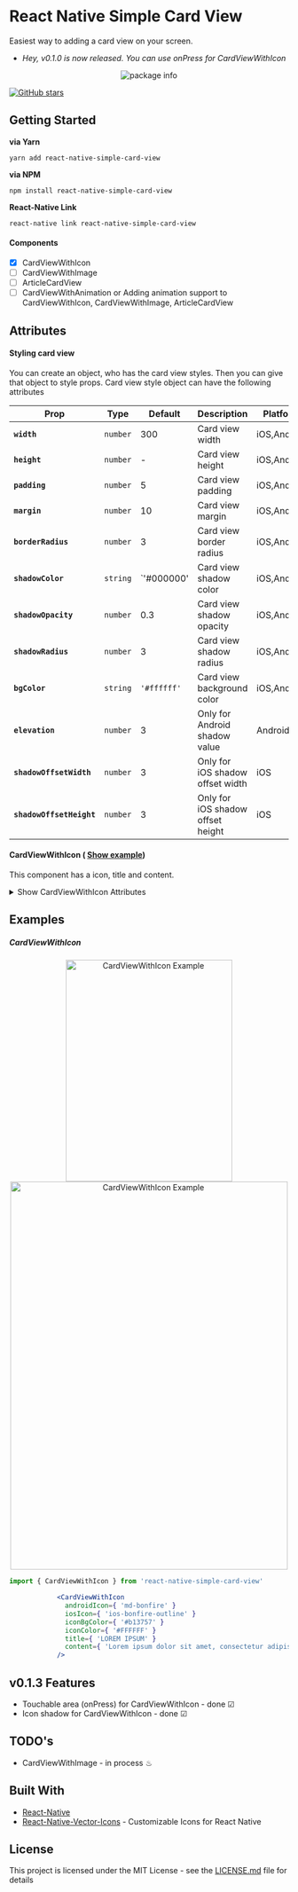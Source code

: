 # React Native Simple Card View

Easiest way to adding a card view on your screen.

- *Hey, v0.1.0 is now released. You can use onPress for CardViewWithIcon*

<p align="center"><img src="https://nodei.co/npm/react-native-simple-card-view.png?downloads=true&downloadRank=true&stars=true" alt="package info" /></p>

[![GitHub stars](https://img.shields.io/github/stars/talut/react-native-simple-card-view.svg?style=social&label=Stars&style=flat-square)](https://github.com/talut/react-native-simple-card-view)

## Getting Started

**via Yarn**

```
yarn add react-native-simple-card-view
```

**via NPM**

```
npm install react-native-simple-card-view
```

**React-Native Link**

```
react-native link react-native-simple-card-view
```

#### Components

- [x] CardViewWithIcon
- [ ] CardViewWithImage
- [ ] ArticleCardView
- [ ] CardViewWithAnimation or Adding animation support to CardViewWithIcon, CardViewWithImage, ArticleCardView

## Attributes

#### Styling card view

You can create an object, who has the card view styles.
Then you can give that object to style props. Card view style object can have the following attributes

| Prop | Type | Default | Description | Platform |
|---|---|---|---|---|
|**`width`**|`number`| 300 | Card view width |iOS,Android|
|**`height`**|`number`| - | Card view height |iOS,Android|
|**`padding`**|`number`| 5 | Card view padding |iOS,Android|
|**`margin`**|`number`| 10 | Card view margin |iOS,Android|
|**`borderRadius`**|`number`| 3 | Card view border radius|iOS,Android|
|**`shadowColor`**|`string`| `'#000000' | Card view shadow color |iOS,Android|
|**`shadowOpacity`**|`number`| 0.3 | Card view shadow opacity |iOS,Android|
|**`shadowRadius`**|`number`| 3 | Card view shadow radius |iOS,Android|
|**`bgColor`**|`string`| `'#ffffff'` | Card view background color |iOS,Android|
|**`elevation`**|`number`| 3 | Only for Android shadow value  |Android|
|**`shadowOffsetWidth`**|`number`| 3 | Only for iOS shadow offset width  |iOS|
|**`shadowOffsetHeight`**|`number`| 3 | Only for iOS shadow offset height  |iOS|

#### CardViewWithIcon ( [Show example](#cardviewwithicon))

This component has a icon, title and content.

<details>
  <summary>Show CardViewWithIcon Attributes</summary>

  | Prop | Type | Default | Description | Platform |
  |---|---|---|---|---|
  |**`iosIcon`**|`string`| ios-bonfire-outline | Card view icon name, icon list : [ionicons](https://ionicframework.com/docs/ionicons/) |iOS|
  |**`androidIcon`**|`string`| md-bonfire | Card view icon name, icon list : [ionicons](https://ionicframework.com/docs/ionicons/) |Android|
  |**`iconColor`**|`string`| `#FFFFFF` | Icon color - (hex, rgba, rgb) |iOS,Android|
  |**`withBorder`**|`boolean`| false | Add a border to icon |iOS,Android|
  |**`roundedIconBg`**|`boolean`| true | For making rounded background  |iOS,Android|
  |**`borderColor`**|`string`| - | Icon border color - (hex, rgba, rgb) |iOS,Android|
  |**`borderWidth`**|`number`| - | Icon border width |iOS,Android|
  |**`withBackground`**|`boolean`| true | Set background color for icon|iOS,Android|
  |**`iconBgColor`**|`string`| `#5E35B1` | Icon background color - (hex, rgba, rgb)|iOS,Android|
  |**`title`**|`string`| - | Card view title |iOS,Android|
  |**`titleTextAlign`**|`string`| center | Card view title text align |iOS,Android|
  |**`titleFontWeight`**|`string`| bold | Card view title font weight |iOS,Android|
  |**`titleFontSize`**|`number`| 14 | Card view title font size |iOS,Android|
  |**`titlePaddingBottom`**|`number`| 10 | Card view title padding bottom|iOS,Android|
  |**`titlePaddingTop`**|`number`| - | Card view title padding top |iOS,Android|
  |**`titlePaddingLeft`**|`number`| - | Card view title padding left |iOS,Android|
  |**`titlePaddingRight`**|`number`| - | Card view title padding right |iOS,Android|
  |**`contentFontWeight`**|`string`| 300 | Card view content font weight  |iOS,Android|
  |**`contentTextAlign`**|`string`| justify | Card view content text align |iOS,Android|
  |**`contentFontSize`**|`number`| 12 | Card view content font size |iOS,Android|
  |**`contentPaddingLeft`**|`number`| 10 | Card view content padding left  |iOS,Android|
  |**`contentPaddingRight`**|`number`| 10 | Card view content padding right  |iOS,Android|
  |**`contentPaddingBottom`**|`number`| 10 | Card view content padding bottom  |iOS,Android|
  |**`contentPaddingTop`**|`number`| - | Card view content padding top props  |iOS,Android|
  |**`onPress`**|`func`| - | onPress function |iOS,Android|

</details>


## Examples

##### CardViewWithIcon
<p align="center"><img width="300" height="400" src="https://s9.postimg.org/748niqban/card_View_With_Icon.png" alt="CardViewWithIcon Example" /><img width="500" height="700" src="https://i.lensdump.com/i/hQdxa.gif" alt="CardViewWithIcon Example" /></p>


```jsx
import { CardViewWithIcon } from 'react-native-simple-card-view'
```

```jsx
            <CardViewWithIcon
              androidIcon={ 'md-bonfire' }
              iosIcon={ 'ios-bonfire-outline' }
              iconBgColor={ '#b13757' }
              iconColor={ '#FFFFFF' }
              title={ 'LOREM IPSUM' }
              content={ 'Lorem ipsum dolor sit amet, consectetur adipiscing elit' }
            />
```
## v0.1.3 Features

- Touchable area (onPress) for CardViewWithIcon - done ☑
- Icon shadow for CardViewWithIcon - done ☑

## TODO's

  - CardViewWithImage - in process ♨

## Built With

* [React-Native](https://facebook.github.io/react-native/)
* [React-Native-Vector-Icons](https://github.com/oblador/react-native-vector-icons) - Customizable Icons for React Native

## License

This project is licensed under the MIT License - see the [LICENSE.md](LICENSE.md) file for details
